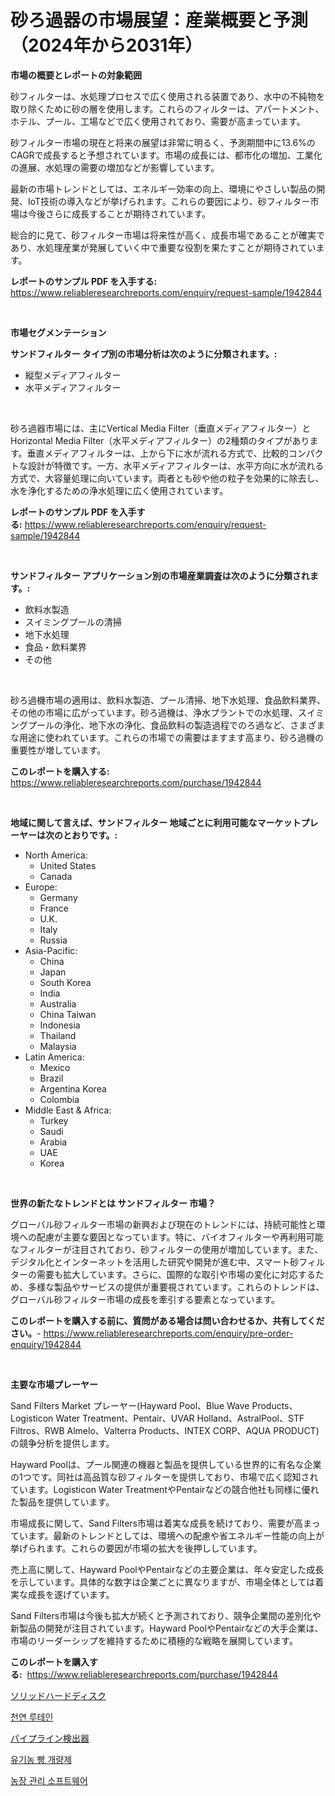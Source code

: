 <p><h1>砂ろ過器の市場展望：産業概要と予測（2024年から2031年）</h1></p><p><strong>市場の概要とレポートの対象範囲</strong></p>
<p><p>砂フィルターは、水処理プロセスで広く使用される装置であり、水中の不純物を取り除くために砂の層を使用します。これらのフィルターは、アパートメント、ホテル、プール、工場などで広く使用されており、需要が高まっています。</p><p>砂フィルター市場の現在と将来の展望は非常に明るく、予測期間中に13.6%のCAGRで成長すると予想されています。市場の成長には、都市化の増加、工業化の進展、水処理の需要の増加などが影響しています。</p><p>最新の市場トレンドとしては、エネルギー効率の向上、環境にやさしい製品の開発、IoT技術の導入などが挙げられます。これらの要因により、砂フィルター市場は今後さらに成長することが期待されています。</p><p>総合的に見て、砂フィルター市場は将来性が高く、成長市場であることが確実であり、水処理産業が発展していく中で重要な役割を果たすことが期待されています。</p></p>
<p><strong>レポートのサンプル PDF を入手する:</strong> <a href="https://www.reliableresearchreports.com/enquiry/request-sample/1942844">https://www.reliableresearchreports.com/enquiry/request-sample/1942844</a></p>
<p>&nbsp;</p>
<p><strong>市場セグメンテーション</strong></p>
<p><strong>サンドフィルター タイプ別の市場分析は次のように分類されます。:</strong></p>
<p><ul><li>縦型メディアフィルター</li><li>水平メディアフィルター</li></ul></p>
<p>&nbsp;</p>
<p><p>砂ろ過器市場には、主にVertical Media Filter（垂直メディアフィルター）とHorizontal Media Filter（水平メディアフィルター）の2種類のタイプがあります。垂直メディアフィルターは、上から下に水が流れる方式で、比較的コンパクトな設計が特徴です。一方、水平メディアフィルターは、水平方向に水が流れる方式で、大容量処理に向いています。両者とも砂や他の粒子を効果的に除去し、水を浄化するための浄水処理に広く使用されています。</p></p>
<p><strong>レポートのサンプル PDF を入手する:</strong>&nbsp;<a href="https://www.reliableresearchreports.com/enquiry/request-sample/1942844">https://www.reliableresearchreports.com/enquiry/request-sample/1942844</a></p>
<p>&nbsp;</p>
<p><strong> サンドフィルター アプリケーション別の市場産業調査は次のように分類されます。:</strong></p>
<p><ul><li>飲料水製造</li><li>スイミングプールの清掃</li><li>地下水処理</li><li>食品・飲料業界</li><li>その他</li></ul></p>
<p>&nbsp;</p>
<p><p>砂ろ過機市場の適用は、飲料水製造、プール清掃、地下水処理、食品飲料業界、その他の市場に広がっています。砂ろ過機は、浄水プラントでの水処理、スイミングプールの浄化、地下水の浄化、食品飲料の製造過程でのろ過など、さまざまな用途に使われています。これらの市場での需要はますます高まり、砂ろ過機の重要性が増しています。</p></p>
<p><strong>このレポートを購入する:</strong>&nbsp; <a href="https://www.reliableresearchreports.com/purchase/1942844">https://www.reliableresearchreports.com/purchase/1942844</a></p>
<p>&nbsp;</p>
<p><strong>地域に関して言えば、サンドフィルター 地域ごとに利用可能なマーケットプレーヤーは次のとおりです。:</strong></p>
<p><ul>
    <li>
        North America:
        <ul>
            <li>United States</li>
            <li>Canada</li>
        </ul>
    </li>
    <li>
        Europe:
        <ul>
            <li>Germany</li>
            <li>France</li>
            <li>U.K.</li>
            <li>Italy</li>
            <li>Russia</li>
        </ul>
    </li>
    <li>
        Asia-Pacific:
        <ul>
            <li>China</li>
            <li>Japan</li>
            <li>South Korea</li>
            <li>India</li>
            <li>Australia</li>
            <li>China Taiwan</li>
            <li>Indonesia</li>
            <li>Thailand</li>
            <li>Malaysia</li>
        </ul>
    </li>
    <li>
        Latin America:
        <ul>
            <li>Mexico</li>
            <li>Brazil</li>
            <li>Argentina Korea</li>
            <li>Colombia</li>
        </ul>
    </li>
    <li>
        Middle East & Africa:
        <ul>
            <li>Turkey</li>
            <li>Saudi</li>
            <li>Arabia</li>
            <li>UAE</li>
            <li>Korea</li>
        </ul>
    </li>
    </ul></p>
<p>&nbsp;</p>
<p><strong>世界の新たなトレンドとは サンドフィルター 市場？</strong></p>
<p><p>グローバル砂フィルター市場の新興および現在のトレンドには、持続可能性と環境への配慮が主要な要因となっています。特に、バイオフィルターや再利用可能なフィルターが注目されており、砂フィルターの使用が増加しています。また、デジタル化とインターネットを活用した研究や開発が進む中、スマート砂フィルターの需要も拡大しています。さらに、国際的な取引や市場の変化に対応するため、多様な製品やサービスの提供が重要視されています。これらのトレンドは、グローバル砂フィルター市場の成長を牽引する要素となっています。</p></p>
<p><strong>このレポートを購入する前に、質問がある場合は問い合わせるか、共有してください。</strong>- <a href="https://www.reliableresearchreports.com/enquiry/pre-order-enquiry/1942844">https://www.reliableresearchreports.com/enquiry/pre-order-enquiry/1942844</a></p>
<p>&nbsp;</p>
<p><strong>主要な市場プレーヤー</strong></p>
<p><p>Sand Filters Market プレーヤー(Hayward Pool、Blue Wave Products、Logisticon Water Treatment、Pentair、UVAR Holland、AstralPool、STF Filtros、RWB Almelo、Valterra Products、INTEX CORP、AQUA PRODUCT)の競争分析を提供します。</p><p>Hayward Poolは、プール関連の機器と製品を提供している世界的に有名な企業の1つです。同社は高品質な砂フィルターを提供しており、市場で広く認知されています。Logisticon Water TreatmentやPentairなどの競合他社も同様に優れた製品を提供しています。</p><p>市場成長に関して、Sand Filters市場は着実な成長を続けており、需要が高まっています。最新のトレンドとしては、環境への配慮や省エネルギー性能の向上が挙げられます。これらの要因が市場の拡大を後押ししています。</p><p>売上高に関して、Hayward PoolやPentairなどの主要企業は、年々安定した成長を示しています。具体的な数字は企業ごとに異なりますが、市場全体としては着実な成長を遂げています。</p><p>Sand Filters市場は今後も拡大が続くと予測されており、競争企業間の差別化や新製品の開発が注目されています。Hayward PoolやPentairなどの大手企業は、市場のリーダーシップを維持するために積極的な戦略を展開しています。</p></p>
<p><strong>このレポートを購入する:</strong>&nbsp;&nbsp;<a href="https://www.reliableresearchreports.com/purchase/1942844">https://www.reliableresearchreports.com/purchase/1942844</a></p>
<p><p><a href="https://medium.com/@nicholas.ellison0076890/%E5%9B%BA%E4%BD%93%E3%83%8F%E3%83%BC%E3%83%89%E3%83%87%E3%82%A3%E3%82%B9%E3%82%AF%E5%B8%82%E5%A0%B4%E5%88%86%E6%9E%90-%E3%81%9D%E3%81%AEcagr-%E5%B8%82%E5%A0%B4%E3%82%BB%E3%82%B0%E3%83%A1%E3%83%B3%E3%83%86%E3%83%BC%E3%82%B7%E3%83%A7%E3%83%B3-%E3%81%8A%E3%82%88%E3%81%B3%E3%82%B0%E3%83%AD%E3%83%BC%E3%83%90%E3%83%AB%E7%94%A3%E6%A5%AD%E6%A6%82%E8%A6%81-5603533bd008">ソリッドハードディスク</a></p><p><a href="https://github.com/vs019sa3m8x/Market-Research-Report-List-1/blob/main/34030576244.md">천연 루테인</a></p><p><a href="https://medium.com/@shawnsmihv6/%E3%83%91%E3%82%A4%E3%83%97%E3%83%A9%E3%82%A4%E3%83%B3%E6%A4%9C%E7%9F%A5%E5%99%A8%E5%B8%82%E5%A0%B4-2031%E5%B9%B4%E3%81%BE%E3%81%A7%E3%81%AE%E3%83%88%E3%83%AC%E3%83%B3%E3%83%89-%E4%BA%88%E6%B8%AC-%E7%AB%B6%E4%BA%89%E5%88%86%E6%9E%90-45acc44c544c">パイプライン検出器</a></p><p><a href="https://github.com/Madalyell456456/Market-Research-Report-List-1/blob/main/70353166245.md">유기농 빵 개량제</a></p><p><a href="https://medium.com/@brisamorar2023/%EB%86%8D%EC%97%85-%EA%B2%BD%EC%98%81-%EC%86%8C%ED%94%84%ED%8A%B8%EC%9B%A8%EC%96%B4-%EC%8B%9C%EC%9E%A5-%EA%B7%9C%EB%AA%A8-cagr-%ED%8A%B8%EB%A0%8C%EB%93%9C-2024-2030-0a0a651ef236">농장 관리 소프트웨어</a></p></p>